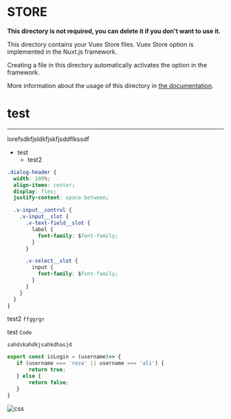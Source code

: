 # STORE

**This directory is not required, you can delete it if you don't want to use it.**

This directory contains your Vuex Store files.
Vuex Store option is implemented in the Nuxt.js framework.

Creating a file in this directory automatically activates the option in the framework.

More information about the usage of this directory in [the documentation](https://nuxtjs.org/guide/vuex-store).
# test
___
<p>lorefsdkfjsldkfjskfjsddflkssdf</p>

- test
    - test2


```css
.dialog-header {
  width: 100%;
  align-items: center;
  display: flex;
  justify-content: space-between;

  .v-input__control {
    .v-input__slot {
      .v-text-field__slot {
        label {
          font-family: $font-family;
        }
      }

      .v-select__slot {
        input {
          font-family: $font-family;
        }
      }
    }
  }
}

```




test2 `ffggrgr`

 test `Code`

 ```
sahdskahdkjsahkdhasjd
 ```

 ```javascript
export const isLogin = (username)=> {
    if (username === 'reza' || username === 'ali') {
        return true;
    } else {
        return false;
    }
}
 ```
![css](https://img.shields.io/badge/Tailwind_CSS-38B2AC?style=for-the-badge&logo=tailwind-css&logoColor=white)

